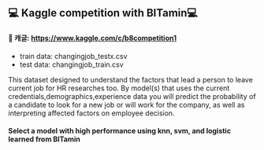 ## :computer: Kaggle competition with BITamin:computer:

#### :pushpin: 캐글: https://www.kaggle.com/c/b8competition1 ####

* train data: changingjob_testx.csv
* test data: changingjob_train.csv

This dataset designed to understand the factors that lead a person to leave current job for HR researches too. By model(s) that uses the current credentials,demographics,experience data you will predict the probability of a candidate to look for a new job or will work for the company, as well as interpreting affected factors on employee decision.

#### Select a model with high performance using knn, svm, and logistic learned from BITamin ####
